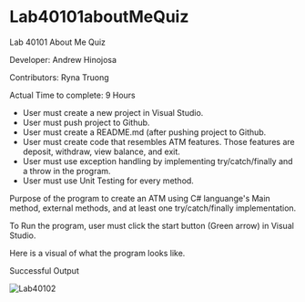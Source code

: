 # Lab40101aboutMeQuiz

Lab 40101 About Me Quiz

Developer: Andrew Hinojosa

Contributors: Ryna Truong


Actual Time to complete: 9 Hours

* User must create a new project in Visual Studio. 
* User must push project to Github.
* User must create a README.md (after pushing project to Github.
* User must create code that resembles ATM features. Those features are deposit, withdraw, view balance, and exit.
* User must use exception handling by implementing try/catch/finally and a throw in the program.
* User must use Unit Testing for every method.

Purpose of the program to create an ATM using C# languange's Main method, external methods, and at least one try/catch/finally implementation.

To Run the program, user must click the start button (Green arrow) in Visual Studio.

Here is a visual of what the program looks like.

Successful Output

![Lab40102]()